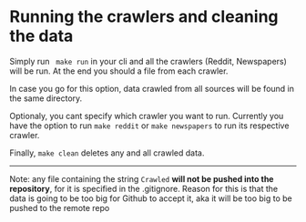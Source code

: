 # Running the crawlers and cleaning the data

Simply run ``` make run``` in your cli and all the crawlers (Reddit, Newspapers) will be run. At the end you should a file from each crawler.

In case you go for this option, data crawled from all sources will be found in the same directory.

Optionaly, you cant specify which crawler you want to run. Currently you have the option to run ```make reddit``` or ```make newspapers``` to run its respective crawler.

Finally, ```make clean``` deletes any and all crawled data. 


---


Note: any file containing the string ```Crawled``` **will not be pushed into the repository**, for it is specified in the .gitignore.
Reason for this is that the data is going to be too big for Github to accept it, aka it will be too big to be pushed to the remote repo 
